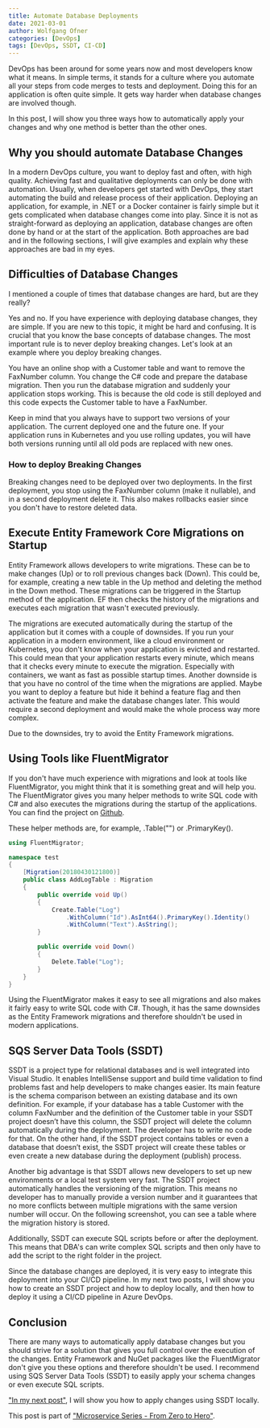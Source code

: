 ```yaml
---
title: Automate Database Deployments
date: 2021-03-01
author: Wolfgang Ofner
categories: [DevOps]
tags: [DevOps, SSDT, CI-CD]
---
```


DevOps has been around for some years now and most developers know what it means. In simple terms, it stands for a culture where you automate all your steps from code merges to tests and deployment. Doing this for an application is often quite simple. It gets way harder when database changes are involved though. 

In this post, I will show you three ways how to automatically apply your changes and why one method is better than the other ones.

## Why you should automate Database Changes

In a modern DevOps culture, you want to deploy fast and often, with high quality. Achieving fast and qualitative deployments can only be done with automation. Usually, when developers get started with DevOps, they start automating the build and release process of their application. Deploying an application, for example, in .NET or a Docker container is fairly simple but it gets complicated when database changes come into play. Since it is not as straight-forward as deploying an application, database changes are often done by hand or at the start of the application. Both approaches are bad and in the following sections, I will give examples and explain why these approaches are bad in my eyes.

## Difficulties of Database Changes

I mentioned a couple of times that database changes are hard, but are they really?

Yes and no. If you have experience with deploying database changes, they are simple. If you are new to this topic, it might be hard and confusing. It is crucial that you know the base concepts of database changes. The most important rule is to never deploy breaking changes. Let's look at an example where you deploy breaking changes.

You have an online shop with a Customer table and want to remove the FaxNumber column. You change the C# code and prepare the database migration. Then you run the database migration and suddenly your application stops working. This is because the old code is still deployed and this code expects the Customer table to have a FaxNumber. 

Keep in mind that you always have to support two versions of your application. The current deployed one and the future one. If your application runs in Kubernetes and you use rolling updates, you will have both versions running until all old pods are replaced with new ones.

### How to deploy Breaking Changes

Breaking changes need to be deployed over two deployments. In the first deployment, you stop using the FaxNumber column (make it nullable), and in a second deployment delete it. This also makes rollbacks easier since you don't have to restore deleted data.

## Execute Entity Framework Core Migrations on Startup

Entity Framework allows developers to write migrations. These can be to make changes (Up) or to roll previous changes back (Down). This could be, for example, creating a new table in the Up method and deleting the method in the Down method. These migrations can be triggered in the Startup method of the application. EF then checks the history of the migrations and executes each migration that wasn't executed previously.

The migrations are executed automatically during the startup of the application but it comes with a couple of downsides. If you run your application in a modern environment, like a cloud environment or Kubernetes, you don't know when your application is evicted and restarted. This could mean that your application restarts every minute, which means that it checks every minute to execute the migration. Especially with containers, we want as fast as possible startup times. Another downside is that you have no control of the time when the migrations are applied. Maybe you want to deploy a feature but hide it behind a feature flag and then activate the feature and make the database changes later. This would require a second deployment and would make the whole process way more complex. 

Due to the downsides, try to avoid the Entity Framework migrations.

## Using Tools like FluentMigrator

If you don't have much experience with migrations and look at tools like FluentMigrator, you might think that it is something great and will help you. The FluentMigrator gives you many helper methods to write SQL code with C# and also executes the migrations during the startup of the applications. You can find the project on <a href="https://github.com/fluentmigrator/fluentmigrator" target="_blank" rel="noopener noreferrer">Github</a>.

These helper methods are, for example, .Table("") or .PrimaryKey().

```csharp
using FluentMigrator;

namespace test
{
    [Migration(20180430121800)]
    public class AddLogTable : Migration
    {
        public override void Up()
        {
            Create.Table("Log")
                .WithColumn("Id").AsInt64().PrimaryKey().Identity()
                .WithColumn("Text").AsString();
        }

        public override void Down()
        {
            Delete.Table("Log");
        }
    }
}
```
Using the FluentMigrator makes it easy to see all migrations and also makes it fairly easy to write SQL code with C#. Though, it has the same downsides as the Entity Framework migrations and therefore shouldn't be used in modern applications.

## SQS Server Data Tools (SSDT)

SSDT is a project type for relational databases and is well integrated into Visual Studio. It enables IntelliSense support and build time validation to find problems fast and help developers to make changes easier. Its main feature is the schema comparison between an existing database and its own definition. For example, if your database has a table Customer with the column FaxNumber and the definition of the Customer table in your SSDT project doesn’t have this column, the SSDT project will delete the column automatically during the deployment. The developer has to write no code for that. On the other hand, if the SSDT project contains tables or even a database that doesn’t exist, the SSDT project will create these tables or even create a new database during the deployment (publish) process. 

Another big advantage is that SSDT allows new developers to set up new environments or a local test system very fast. The SSDT project automatically handles the versioning of the migration. This means no developer has to manually provide a version number and it guarantees that no more conflicts between multiple migrations with the same version number will occur. On the following screenshot, you can see a table where the migration history is stored.

Additionally, SSDT can execute SQL scripts before or after the deployment. This means that DBA's can write complex SQL scripts and then only have to add the script to the right folder in the project. 

Since the database changes are deployed, it is very easy to integrate this deployment into your CI/CD pipeline. In my next two posts, I will show you how to create an SSDT project and how to deploy locally, and then how to deploy it using a CI/CD pipeline in Azure DevOps.

## Conclusion

There are many ways to automatically apply database changes but you should strive for a solution that gives you full control over the execution of the changes. Entity Framework and NuGet packages like the FluentMigrator don't give you these options and therefore shouldn't be used. I recommend using SQS Server Data Tools (SSDT) to easily apply your schema changes or even execute SQL scripts.

["In my next post"](/automatically-deploy-database-changes), I will show you how to apply changes using SSDT locally.

This post is part of ["Microservice Series - From Zero to Hero"](/microservice-series-from-zero-to-hero).